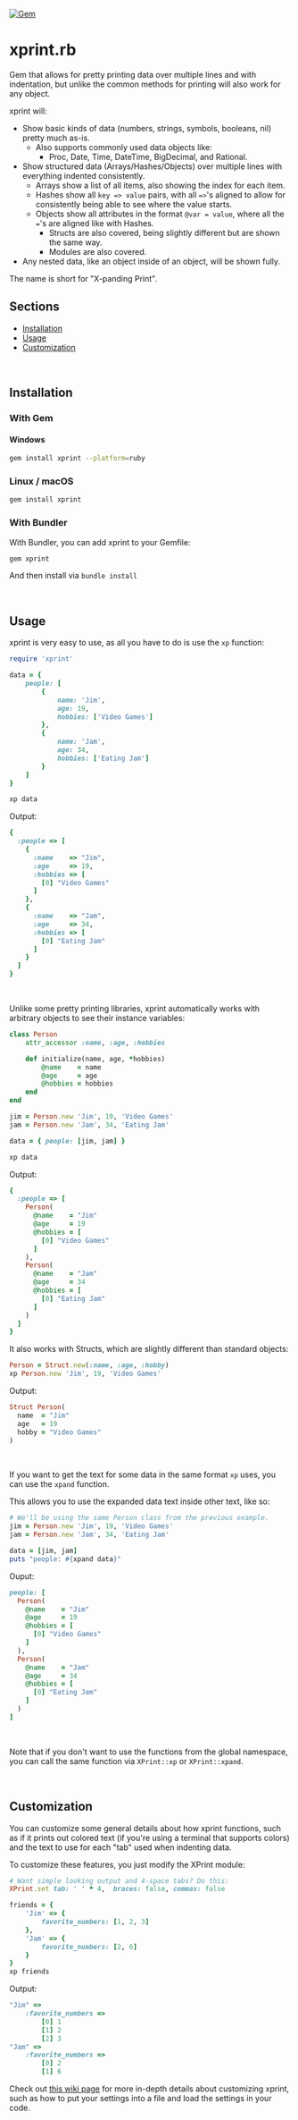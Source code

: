 [![Gem](https://img.shields.io/gem/v/xprint.svg?color=blue&style=for-the-badge&logo=ruby)](https://rubygems.org/gems/xprint)

# xprint.rb

Gem that allows for pretty printing data over multiple lines and
with indentation, but unlike the common methods for printing will
also work for any object.

xprint will:
- Show basic kinds of data (numbers, strings, symbols, booleans, nil) 
  pretty much as-is.
    - Also supports commonly used data objects like:
        - Proc, Date, Time, DateTime, BigDecimal, and Rational.
- Show structured data (Arrays/Hashes/Objects) over multiple lines with 
  everything indented consistently.
  - Arrays show a list of all items, also showing the index for each item.
  - Hashes show all `key => value` pairs, with all `=>`'s aligned to allow
    for consistently being able to see where the value starts.
  - Objects show all attributes in the format `@var = value`, where
    all the `=`'s are aligned like with Hashes.
    - Structs are also covered, being slightly different but
      are shown the same way.
    - Modules are also covered.
- Any nested data, like an object inside of an object, will be shown 
  fully.


The name is short for "X-panding Print".

## Sections
- [Installation](#installation)
- [Usage](#usage)
- [Customization](#customization)

&nbsp;

## Installation

### With Gem
#### Windows
```sh
gem install xprint --platform=ruby
 ```

### Linux / macOS
```sh
gem install xprint
```

### With Bundler
With Bundler, you can add xprint to your Gemfile:
```sh
gem xprint
```
And then install via `bundle install`

&nbsp;

## Usage
xprint is very easy to use, as all you have to do is use the `xp` function:
```rb
require 'xprint'

data = {
    people: [
        {
            name: 'Jim',
            age: 19,
            hobbies: ['Video Games']
        },
        {
            name: 'Jam',
            age: 34,
            hobbies: ['Eating Jam']
        }
    ]
}

xp data
```
Output:
```rb
{
  :people => [
    {
      :name    => "Jim", 
      :age     => 19, 
      :hobbies => [
        [0] "Video Games"
      ]
    }, 
    {
      :name    => "Jam", 
      :age     => 34, 
      :hobbies => [
        [0] "Eating Jam"
      ]
    }
  ]
}
```

&nbsp;

Unlike some pretty printing libraries, xprint automatically works with
arbitrary objects to see their instance variables:
```rb
class Person
    attr_accessor :name, :age, :hobbies

    def initialize(name, age, *hobbies)
        @name    = name
        @age     = age
        @hobbies = hobbies
    end
end

jim = Person.new 'Jim', 19, 'Video Games'
jam = Person.new 'Jam', 34, 'Eating Jam'

data = { people: [jim, jam] }

xp data
```
Output:
```rb
{
  :people => [
    Person(
      @name    = "Jim"
      @age     = 19
      @hobbies = [
        [0] "Video Games"
      ]
    ), 
    Person(
      @name    = "Jam"
      @age     = 34
      @hobbies = [
        [0] "Eating Jam"
      ]
    )
  ]
}
```

It also works with Structs, which are slightly different than standard
objects:
```rb
Person = Struct.new(:name, :age, :hobby)
xp Person.new 'Jim', 19, 'Video Games'
```
Output:
```rb
Struct Person(
  name  = "Jim"
  age   = 19
  hobby = "Video Games"
)
```
&nbsp;

If you want to get the text for some data in the same format `xp` uses, you
can use the `xpand` function.

This allows you to use the expanded data text inside other text, like so:

```rb
# We'll be using the same Person class from the previous example.
jim = Person.new 'Jim', 19, 'Video Games'
jam = Person.new 'Jam', 34, 'Eating Jam'

data = [jim, jam]
puts "people: #{xpand data}"
```
Ouput:
```rb
people: [
  Person(
    @name    = "Jim"
    @age     = 19
    @hobbies = [
      [0] "Video Games"
    ]
  ), 
  Person(
    @name    = "Jam"
    @age     = 34
    @hobbies = [
      [0] "Eating Jam"
    ]
  )
]
```
&nbsp;

Note that if you don't want to use the functions from the global
namespace, you can call the same function via 
`XPrint::xp` or `XPrint::xpand`.

&nbsp;

## Customization
You can customize some general details about how xprint functions, such as
if it prints out colored text (if you're using a terminal that supports
colors) and the text to use for each "tab" used when indenting data.

To customize these features, you just modify the XPrint module:
```rb
# Want simple looking output and 4-space tabs? Do this:
XPrint.set tab: ' ' * 4,  braces: false, commas: false

friends = {
    'Jim' => {
        favorite_numbers: [1, 2, 3]
    },
    'Jam' => {
        favorite_numbers: [2, 6]
    }
}
xp friends
```
Output:
```rb
"Jim" => 
    :favorite_numbers => 
        [0] 1 
        [1] 2 
        [2] 3
"Jam" => 
    :favorite_numbers => 
        [0] 2
        [1] 6
```

Check out
[this wiki page](https://github.com/JCabr/xprint.rb/wiki/Customization)
for more in-depth details about customizing xprint, such as how to
put your settings into a file and load the settings in your code.